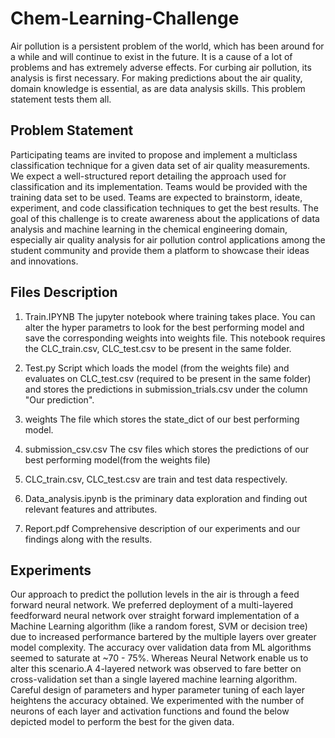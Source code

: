 # Chem-Learning-Challenge
Air pollution is a persistent problem of the world, which has been around for a while and will continue to exist in the future. It is a cause of a lot of problems and has extremely adverse effects. For curbing air pollution, its analysis is first necessary. For making predictions about the air quality, domain knowledge is essential, as are data analysis skills. This problem statement tests them all.

## Problem Statement
Participating teams are invited to propose and implement a multiclass classification technique for a given data set of air quality measurements. We expect a well-structured report detailing the approach used for classification and its implementation. Teams would be provided with the training data set to be used. Teams are expected to brainstorm, ideate, experiment, and code classification techniques to get the best results. The goal of this challenge is to create awareness about the applications of data analysis and machine learning in the chemical engineering domain, especially air quality analysis for air pollution control applications among the student community and provide them a platform to showcase their ideas and innovations.

## Files Description
1) Train.IPYNB 
The jupyter notebook where training takes place. You can alter the hyper parametrs to look for the best performing model and save the corresponding weights into weights file.
This notebook requires the CLC_train.csv, CLC_test.csv to be present in the same folder.

2) Test.py
Script which loads the model (from the weights file) and evaluates on CLC_test.csv (required to be present in the same folder) and stores the predictions in submission_trials.csv under the column "Our prediction".

3) weights
The file which stores the state_dict of our best performing model.

4) submission_csv.csv
The csv files which stores the predictions of our best performing model(from the weights file)

5) CLC_train.csv, CLC_test.csv are train and test data respectively.

6) Data_analysis.ipynb is the priminary data exploration and finding out relevant features and attributes.

7) Report.pdf Comprehensive description of our experiments and our findings along with the results.

## Experiments
Our approach to predict the pollution levels in the air is through a feed
forward neural network. We preferred deployment of a multi-layered
feedforward neural network over straight forward implementation of a
Machine Learning algorithm (like a random forest, SVM or decision tree)
due to increased performance bartered by the multiple layers over
greater model complexity. The accuracy over validation data from ML
algorithms seemed to saturate at ~70 - 75%. Whereas Neural Network
enable us to alter this scenario.A 4-layered network was observed to fare better on cross-validation set
than a single layered machine learning algorithm. Careful design of
parameters and hyper parameter tuning of each layer heightens the
accuracy obtained. We experimented with the number of neurons of 
each layer and activation functions and found the below depicted model
to perform the best for the given data.

